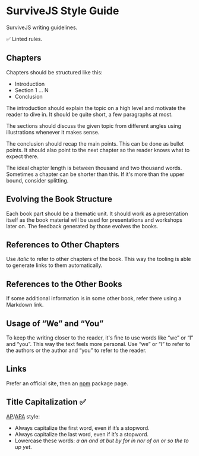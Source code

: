 # SurviveJS Style Guide

SurviveJS writing guidelines.

✅ Linted rules.

## Chapters

Chapters should be structured like this:

* Introduction
* Section 1 ... N
* Conclusion

The introduction should explain the topic on a high level and motivate the reader to dive in. It should be quite short, a few paragraphs at most.

The sections should discuss the given topic from different angles using illustrations whenever it makes sense.

The conclusion should recap the main points. This can be done as bullet points. It should also point to the next chapter so the reader knows what to expect there.

The ideal chapter length is between thousand and two thousand words. Sometimes a chapter can be shorter than this. If it's more than the upper bound, consider splitting.

## Evolving the Book Structure

Each book part should be a thematic unit. It should work as a presentation itself as the book material will be used for presentations and workshops later on. The feedback generated by those evolves the books.

## References to Other Chapters

Use *italic* to refer to other chapters of the book. This way the tooling is able to generate links to them automatically.

## References to the Other Books

If some additional information is in some other book, refer there using a Markdown link.

## Usage of “We” and “You”

To keep the writing closer to the reader, it's fine to use words like “we” or “I” and “you”. This way the text feels more personal. Use “we” or “I” to refer to the authors or the author and “you” to refer to the reader.

## Links

Prefer an official site, then an [npm](https://www.npmjs.com/) package page.

## Title Capitalization ✅

[AP](https://en.wikipedia.org/wiki/AP_Stylebook)/[APA](https://en.wikipedia.org/wiki/APA_style) style:

* Always capitalize the first word, even if it’s a stopword.
* Always capitalize the last word, even if it’s a stopword.
* Lowercase these words: _a an and at but by for in nor of on or so the to up yet_.

